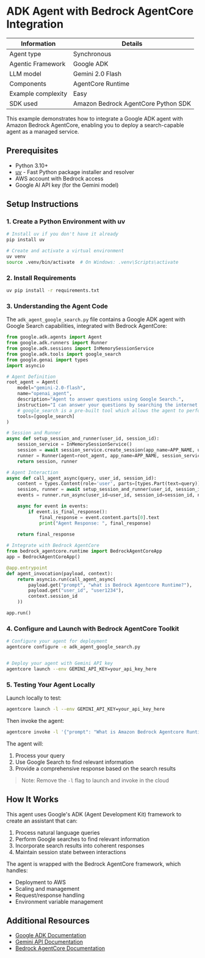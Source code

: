 # ADK Agent with Bedrock AgentCore Integration

| Information         | Details                                                                      |
|---------------------|------------------------------------------------------------------------------|
| Agent type          | Synchronous                                                                 |
| Agentic Framework   | Google ADK                                                                    |
| LLM model           | Gemini 2.0 Flash                                                   |
| Components          | AgentCore Runtime                                |
| Example complexity  | Easy                                                                 |
| SDK used            | Amazon Bedrock AgentCore Python SDK                                           |

This example demonstrates how to integrate a Google ADK agent with Amazon Bedrock AgentCore, enabling you to deploy a search-capable agent as a managed service.

## Prerequisites

- Python 3.10+
- [uv](https://github.com/astral-sh/uv) - Fast Python package installer and resolver
- AWS account with Bedrock access
- Google AI API key (for the Gemini model)

## Setup Instructions

### 1. Create a Python Environment with uv

```bash
# Install uv if you don't have it already
pip install uv

# Create and activate a virtual environment
uv venv
source .venv/bin/activate  # On Windows: .venv\Scripts\activate
```

### 2. Install Requirements

```bash
uv pip install -r requirements.txt
```

### 3. Understanding the Agent Code

The `adk_agent_google_search.py` file contains a Google ADK agent with Google Search capabilities, integrated with Bedrock AgentCore:


```python
from google.adk.agents import Agent
from google.adk.runners import Runner
from google.adk.sessions import InMemorySessionService
from google.adk.tools import google_search
from google.genai import types
import asyncio

# Agent Definition
root_agent = Agent(
    model="gemini-2.0-flash", 
    name="openai_agent",
    description="Agent to answer questions using Google Search.",
    instruction="I can answer your questions by searching the internet. Just ask me anything!",
    # google_search is a pre-built tool which allows the agent to perform Google searches.
    tools=[google_search]
)

# Session and Runner
async def setup_session_and_runner(user_id, session_id):
    session_service = InMemorySessionService()
    session = await session_service.create_session(app_name=APP_NAME, user_id=user_id, session_id=session_id)
    runner = Runner(agent=root_agent, app_name=APP_NAME, session_service=session_service)
    return session, runner

# Agent Interaction
async def call_agent_async(query, user_id, session_id):
    content = types.Content(role='user', parts=[types.Part(text=query)])
    session, runner = await setup_session_and_runner(user_id, session_id)
    events = runner.run_async(user_id=user_id, session_id=session_id, new_message=content)

    async for event in events:
        if event.is_final_response():
            final_response = event.content.parts[0].text
            print("Agent Response: ", final_response)
    
    return final_response

# Integrate with Bedrock AgentCore
from bedrock_agentcore.runtime import BedrockAgentCoreApp
app = BedrockAgentCoreApp()

@app.entrypoint
def agent_invocation(payload, context):
    return asyncio.run(call_agent_async(
        payload.get("prompt", "what is Bedrock Agentcore Runtime?"), 
        payload.get("user_id", "user1234"), 
        context.session_id
    ))

app.run()
```

### 4. Configure and Launch with Bedrock AgentCore Toolkit

```bash
# Configure your agent for deployment
agentcore configure -e adk_agent_google_search.py


# Deploy your agent with Gemini API key
agentcore launch --env GEMINI_API_KEY=your_api_key_here
```

### 5. Testing Your Agent Locally

Launch locally to test:
```bash
agentcore launch -l --env GEMINI_API_KEY=your_api_key_here
```

Then invoke the agent:
```bash
agentcore invoke -l '{"prompt": "What is Amazon Bedrock Agentcore Runtime?"}'
```

The agent will:
1. Process your query
2. Use Google Search to find relevant information
3. Provide a comprehensive response based on the search results

> Note: Remove the `-l` flag to launch and invoke in the cloud

## How It Works

This agent uses Google's ADK (Agent Development Kit) framework to create an assistant that can:

1. Process natural language queries
2. Perform Google searches to find relevant information
3. Incorporate search results into coherent responses
4. Maintain session state between interactions

The agent is wrapped with the Bedrock AgentCore framework, which handles:
- Deployment to AWS
- Scaling and management
- Request/response handling
- Environment variable management

## Additional Resources

- [Google ADK Documentation]([https://github.com/google/adk](https://google.github.io/adk-docs/))
- [Gemini API Documentation](https://ai.google.dev/docs)
- [Bedrock AgentCore Documentation](https://docs.aws.amazon.com/bedrock/latest/userguide/agents-core.html)
